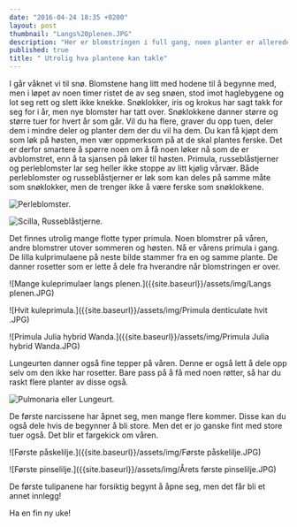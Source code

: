 ```yaml
---
date: "2016-04-24 18:35 +0200"
layout: post
thumbnail: "Langs%20plenen.JPG"
description: "Her er blomstringen i full gang, noen planter er allerede avblomstret. Da er det på tide å dele dem slik at det blir flere.  Dette får du tips om her."
published: true
title: " Utrolig hva plantene kan takle"
---
```


I går våknet vi til snø. Blomstene hang litt med hodene til å begynne med, men i løpet av noen timer ristet de av seg snøen, stod imot haglebygene og lot seg rett og slett ikke knekke. 
Snøklokker, iris og krokus har sagt takk for seg for i år, men nye blomster har tatt over. Snøklokkene danner større og større tuer for hvert år som går. Vil du ha flere, graver du opp tuen, deler dem i mindre deler og planter dem der du vil ha dem.
Du kan få kjøpt dem som løk på høsten, men vær oppmerksom på at de skal plantes ferske. Det er derfor smartere å spørre noen om å få noen løker nå som de er avblomstret, enn å ta sjansen på løker til høsten. 
Primula, russeblåstjerner og perleblomster lar seg heller ikke stoppe av litt kjølig vårvær. Både perleblomster og russeblåstjerner er løk som kan deles på samme måte som snøklokker, men de trenger ikke å være ferske som snøklokkene.

![Perleblomster.]({{site.baseurl}}/assets/img/Muscari%2C%20perleblomst.JPG)

![Scilla, Russeblåstjerne.]({{site.baseurl}}/assets/img/Scilla.JPG)

<!--more-->

Det finnes utrolig mange flotte typer primula. Noen blomstrer på våren, andre blomstrer utover sommeren og høsten. Nå er vårens primula i gang. De lilla kulprimulaene på neste bilde stammer fra en og samme plante. De danner rosetter som er lette å dele fra hverandre når blomstringen er over. 

![Mange kuleprimulaer langs plenen.]({{site.baseurl}}/assets/img/Langs plenen.JPG)

![Hvit kuleprimula.]({{site.baseurl}}/assets/img/Primula denticulate hvit .JPG)

![Primula Julia hybrid Wanda.]({{site.baseurl}}/assets/img/Primula Julia hybrid Wanda.JPG)

Lungeurten danner også fine tepper på våren. Denne er også lett å dele opp selv om den ikke har rosetter. Bare pass på å få med noen røtter, så har du raskt flere planter av disse også.

![Pulmonaria eller Lungeurt.]({{site.baseurl}}/assets/img/Pulmonaria,lungeurt.JPG)

De første narcissene har åpnet seg, men mange flere kommer. Disse kan du også dele hvis de begynner å bli store. Men det er jo ganske fint med store tuer også. Det blir et fargekick om våren. 

![Første påskelilje.]({{site.baseurl}}/assets/img/Første påskelilje.JPG)

![Første pinselilje.]({{site.baseurl}}/assets/img/Årets første pinselilje.JPG)

De første tulipanene har forsiktig begynt å åpne seg, men det får bli et annet innlegg! 

Ha en fin ny uke!
